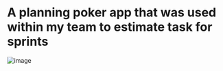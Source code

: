 
# A planning poker app that was used within my team to estimate task for sprints
![image](https://github.com/krzotki/poker/assets/52164548/7943dd50-769a-43d0-8208-01cb4de52248)
